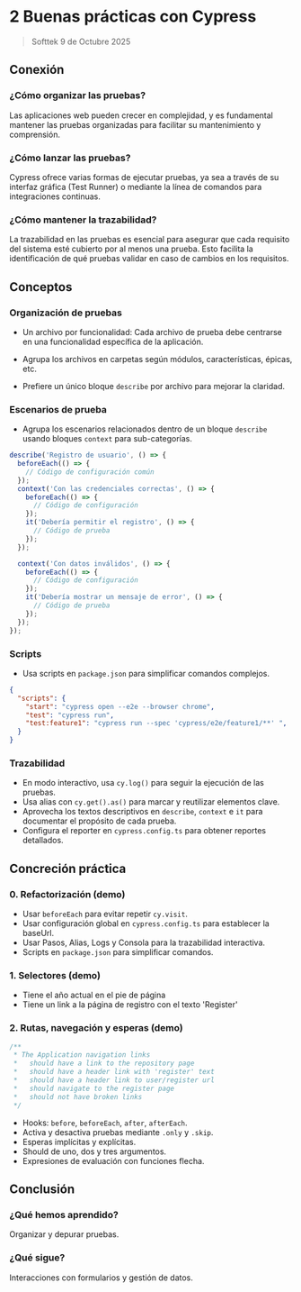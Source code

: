 # 2 Buenas prácticas con Cypress

> Softtek 9 de Octubre 2025

## Conexión

### ¿Cómo organizar las pruebas?

Las aplicaciones web pueden crecer en complejidad, y es fundamental mantener las pruebas organizadas para facilitar su mantenimiento y comprensión. 

### ¿Cómo lanzar las pruebas?

Cypress ofrece varias formas de ejecutar pruebas, ya sea a través de su interfaz gráfica (Test Runner) o mediante la línea de comandos para integraciones continuas.

### ¿Cómo mantener la trazabilidad?

La trazabilidad en las pruebas es esencial para asegurar que cada requisito del sistema esté cubierto por al menos una prueba. Esto facilita la identificación de qué pruebas validar en caso de cambios en los requisitos.

## Conceptos

### Organización de pruebas

- Un archivo por funcionalidad: Cada archivo de prueba debe centrarse en una funcionalidad específica de la aplicación.

- Agrupa los archivos en carpetas según módulos, características, épicas, etc.

- Prefiere un único bloque `describe` por archivo para mejorar la claridad.

### Escenarios de prueba

- Agrupa los escenarios relacionados dentro de un bloque `describe` usando bloques `context` para sub-categorías.

```ts
describe('Registro de usuario', () => {
  beforeEach(() => {
    // Código de configuración común
  });
  context('Con las credenciales correctas', () => {
    beforeEach(() => {
      // Código de configuración
    });
    it('Debería permitir el registro', () => {
      // Código de prueba
    });
  });

  context('Con datos inválidos', () => {
    beforeEach(() => {
      // Código de configuración
    });
    it('Debería mostrar un mensaje de error', () => {
      // Código de prueba
    });
  });
});
```

### Scripts

- Usa scripts en `package.json` para simplificar comandos complejos.

```json
{
  "scripts": {
    "start": "cypress open --e2e --browser chrome",
    "test": "cypress run",
    "test:feature1": "cypress run --spec 'cypress/e2e/feature1/**' ",
  }
}
```

### Trazabilidad

- En modo interactivo, usa `cy.log()` para seguir la ejecución de las pruebas.
- Usa alias con `cy.get().as()` para marcar y reutilizar elementos clave.
- Aprovecha los textos descriptivos en `describe`, `context` e `it` para documentar el propósito de cada prueba.
- Configura el reporter en `cypress.config.ts` para obtener reportes detallados.

## Concreción práctica

### 0. Refactorización (demo)

- Usar `beforeEach` para evitar repetir `cy.visit`.
- Usar configuración global en `cypress.config.ts` para establecer la baseUrl.
- Usar Pasos, Alias, Logs y Consola para la trazabilidad interactiva.
- Scripts en `package.json` para simplificar comandos.

### 1. Selectores (demo)

- Tiene el año actual en el pie de página
- Tiene un link a la página de registro con el texto 'Register'

### 2. Rutas, navegación y esperas (demo)

```ts
/**
 * The Application navigation links
 *   should have a link to the repository page
 *   should have a header link with 'register' text
 *   should have a header link to user/register url
 *   should navigate to the register page
 *   should not have broken links
 */
```
- Hooks: `before`, `beforeEach`, `after`, `afterEach`.
- Activa y desactiva pruebas mediante `.only` y `.skip`.
- Esperas implícitas y explícitas.
- Should de uno, dos y tres argumentos.
- Expresiones de evaluación con funciones flecha.

## Conclusión

### ¿Qué hemos aprendido?

Organizar y depurar pruebas.

### ¿Qué sigue?

Interacciones con formularios y gestión de datos.